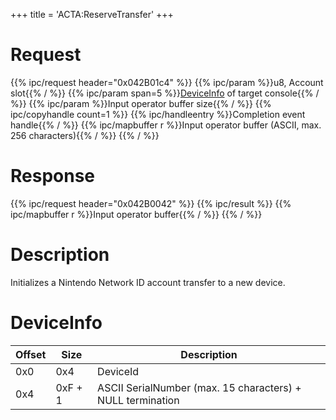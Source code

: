 +++
title = 'ACTA:ReserveTransfer'
+++

# Request

{{% ipc/request header="0x042B01c4" %}}
{{% ipc/param %}}u8, Account slot{{% / %}}
{{% ipc/param span=5 %}}[DeviceInfo](ACTA:ReserveTransfer#deviceinfo "wikilink") of target console{{% / %}}
{{% ipc/param %}}Input operator buffer size{{% / %}}
{{% ipc/copyhandle count=1 %}}
{{% ipc/handleentry %}}Completion event handle{{% / %}}
{{% ipc/mapbuffer r %}}Input operator buffer (ASCII, max. 256 characters){{% / %}}
{{% / %}}

# Response

{{% ipc/request header="0x042B0042" %}}
{{% ipc/result %}}
{{% ipc/mapbuffer r %}}Input operator buffer{{% / %}}
{{% / %}}

# Description

Initializes a Nintendo Network ID account transfer to a new device.

# DeviceInfo

| Offset | Size    | Description                                                |
|--------|---------|------------------------------------------------------------|
| 0x0    | 0x4     | DeviceId                                                   |
| 0x4    | 0xF + 1 | ASCII SerialNumber (max. 15 characters) + NULL termination |
